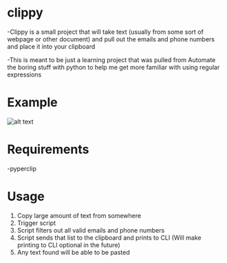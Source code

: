 # clippy

-Clippy is a small project that will take text (usually from some sort of webpage or other document) and pull out the emails and phone numbers and place it into your clipboard

-This is meant to be just a learning project that was pulled from Automate the boring stuff with python to help me get more familiar with using regular expressions

# Example
![alt text](https://i.imgur.com/NVtttvz.png)

# Requirements

-pyperclip

# Usage

1. Copy large amount of text from somewhere
2. Trigger script
3. Script filters out all valid emails and phone numbers
4. Script sends that list to the clipboard and prints to CLI (Will make printing to CLI optional in the future)
5. Any text found will be able to be pasted
